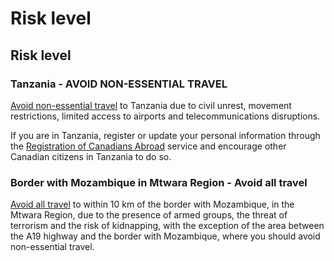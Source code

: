 # Risk level

## Risk level

### Tanzania - AVOID NON-ESSENTIAL TRAVEL

[Avoid non-essential travel](#levels "Risk Levels") to Tanzania due to civil unrest, movement restrictions, limited access to airports and telecommunications disruptions.

If you are in Tanzania, register or update your personal information through the [Registration of Canadians Abroad](https://travel.gc.ca/travelling/registration) service and encourage other Canadian citizens in Tanzania to do so.

### Border with Mozambique in Mtwara Region - Avoid all travel

[Avoid all travel](#levels "Risk Levels") to within 10 km of the border with Mozambique, in the Mtwara Region, due to the presence of armed groups, the threat of terrorism and the risk of kidnapping, with the exception of the area between the A19 highway and the border with Mozambique, where you should avoid non-essential travel.